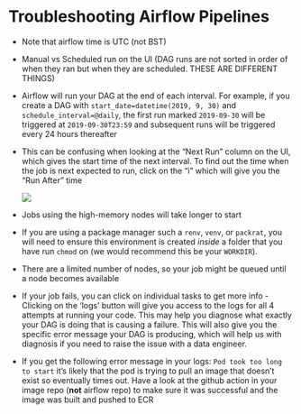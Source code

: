 # Troubleshooting Airflow Pipelines

*   Note that airflow time is UTC (not BST)
    
*   Manual vs Scheduled run on the UI (DAG runs are not sorted in order of when they ran but when they are scheduled. THESE ARE DIFFERENT THINGS)
    
*   Airflow will run your DAG at the end of each interval. For example, if you create a DAG with `start_date=datetime(2019, 9, 30)` and `schedule_interval=@daily`, the first run marked `2019-09-30` will be triggered at `2019-09-30T23:59` and subsequent runs will be triggered every 24 hours thereafter
    
*   This can be confusing when looking at the “Next Run” column on the UI, which gives the start time of the next interval. To find out the time when the job is next expected to run, click on the “i” which will give you the “Run After” time
    
    ![](images/airflow/next-run.png)
*   Jobs using the high-memory nodes will take longer to start
    
*   If you are using a package manager such a `renv`, `venv`, or `packrat`, you will need to ensure this environment is created _inside_ a folder that you have run `chmod` on (we would recommend this be your `WORKDIR`).
    
*   There are a limited number of nodes, so your job might be queued until a node becomes available
    
*   If your job fails, you can click on individual tasks to get more info - Clicking on the ‘logs’ button will give you access to the logs for all 4 attempts at running your code. This may help you diagnose what exactly your DAG is doing that is causing a failure. This will also give you the specific error message your DAG is producing, which will help us with diagnosis if you need to raise the issue with a data engineer.
    
*   If you get the following error message in your logs: `Pod took too long to start` it’s likely that the pod is trying to pull an image that doesn’t exist so eventually times out. Have a look at the github action in your image repo (**not** airflow repo) to make sure it was successful and the image was built and pushed to ECR
